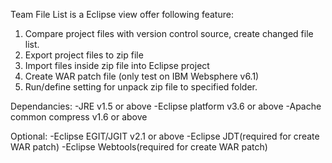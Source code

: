 Team File List is a Eclipse view offer following feature:
1. Compare project files with version control source, create changed file list.
2. Export project files to zip file
3. Import files inside zip file into Eclipse project
4. Create WAR patch file (only test on IBM Websphere v6.1)
5. Run/define setting for unpack zip file to specified folder.

Dependancies:
  -JRE v1.5 or above
  -Eclipse platform v3.6 or above
  -Apache common compress v1.6 or above

Optional:
  -Eclipse EGIT/JGIT v2.1 or above
  -Eclipse JDT(required for create WAR patch)
  -Eclipse Webtools(required for create WAR patch)

